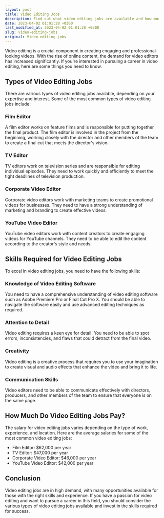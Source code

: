 ```yaml
---
layout: post
title: Video Editing Jobs
description: Find out what video editing jobs are available and how much they pay.
date: 2023-04-02 01:01:28 +0300
last_modified_at: 2023-04-02 01:01:28 +0300
slug: video-editing-jobs
original: Video editing jobs
---
```

Video editing is a crucial component in creating engaging and professional-looking videos. With the rise of online content, the demand for video editors has increased significantly. If you're interested in pursuing a career in video editing, here are some things you need to know.

## Types of Video Editing Jobs

There are various types of video editing jobs available, depending on your expertise and interest. Some of the most common types of video editing jobs include:

### Film Editor 

A film editor works on feature films and is responsible for putting together the final product. The film editor is involved in the project from the beginning, working closely with the director and other members of the team to create a final cut that meets the director's vision.

### TV Editor

TV editors work on television series and are responsible for editing individual episodes. They need to work quickly and efficiently to meet the tight deadlines of television production.

### Corporate Video Editor

Corporate video editors work with marketing teams to create promotional videos for businesses. They need to have a strong understanding of marketing and branding to create effective videos.

### YouTube Video Editor 

YouTube video editors work with content creators to create engaging videos for YouTube channels. They need to be able to edit the content according to the creator's style and needs.

## Skills Required for Video Editing Jobs

To excel in video editing jobs, you need to have the following skills:

### Knowledge of Video Editing Software 

You need to have a comprehensive understanding of video editing software such as Adobe Premiere Pro or Final Cut Pro X. You should be able to navigate the software easily and use advanced editing techniques as required.

### Attention to Detail

Video editing requires a keen eye for detail. You need to be able to spot errors, inconsistencies, and flaws that could detract from the final video.

### Creativity

Video editing is a creative process that requires you to use your imagination to create visual and audio effects that enhance the video and bring it to life.

### Communication Skills 

Video editors need to be able to communicate effectively with directors, producers, and other members of the team to ensure that everyone is on the same page.

## How Much Do Video Editing Jobs Pay?

The salary for video editing jobs varies depending on the type of work, experience, and location. Here are the average salaries for some of the most common video editing jobs:

- Film Editor: $62,000 per year
- TV Editor: $47,000 per year
- Corporate Video Editor: $46,000 per year 
- YouTube Video Editor: $42,000 per year 

## Conclusion

Video editing jobs are in high demand, with many opportunities available for those with the right skills and experience. If you have a passion for video editing and want to pursue a career in this field, you should consider the various types of video editing jobs available and invest in the skills required for success.